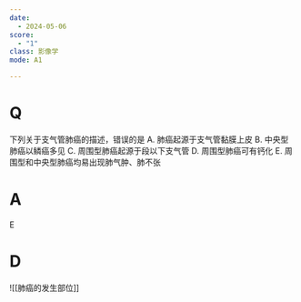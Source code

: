 ```yaml
---
date:
  - 2024-05-06
score:
  - "1"
class: 影像学
mode: A1

---
```



# Q
下列关于支气管肺癌的描述，错误的是
A. 肺癌起源于支气管黏膜上皮 
B. 中央型肺癌以鳞癌多见
C. 周围型肺癌起源于段以下支气管 
D. 周围型肺癌可有钙化
E. 周围型和中央型肺癌均易出现肺气肿、肺不张

# A

E


# D
![[肺癌的发生部位]]